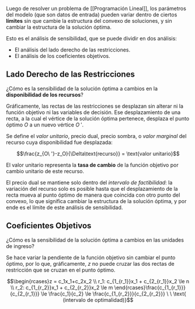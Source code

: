 Luego de resolver un problema de [[Programación Lineal]], los parámetros del modelo (que son datos de entrada) pueden variar dentro de ciertos **límites** sin que cambie la estructura del convexo de soluciones, y sin cambiar la estructura de la solución óptima. 

Esto es el análisis de sensibilidad, que se puede dividir en dos análisis:

- El análisis del lado derecho de las restricciones.
- El análisis de los coeficientes objetivos.

## Lado Derecho de las Restricciones

¿Cómo es la sensibilidad de la solución óptima a cambios en la **disponibilidad de los recursos**?

Gráficamente, las rectas de las restricciones se desplazan sin alterar ni la función objetivo ni las variables de decisión. Ese desplazamiento de una recta, a la cual el vértice de la solución óptima pertenece, desplaza el punto óptimo $O$ a un nuevo vértice $O\ '$.

Se define el *valor unitario*, precio dual, precio sombra, o *valor marginal* del recurso cuya disponibilidad fue desplazada:

$$\frac{z_{O\ '}-z_O}{\Delta\text{recurso}} = \text{valor unitario}$$

El valor unitario representa la **tasa de cambio** de la función objetivo por cambio unitario de este recurso. 

El precio dual se mantiene solo dentro del *intervalo de factibilidad*: la variación del recurso solo es posible hasta que el desplazamiento de la recta mueva al punto óptimo de manera que coincida con otro punto del convexo, lo que significa cambiar la estructura de la solución óptima, y por ende es el límite de este análisis de sensibilidad.

## Coeficientes Objetivos

¿Cómo es la sensibilidad de la solución óptima a cambios en las unidades de ingreso?

Se hace variar la pendiente de la función objetivo sin cambiar el punto óptimo, por lo que, gráficamente, $z$ no puede cruzar las dos rectas de restricción que se cruzan en el punto óptimo.

$$\begin{rcases}z = c_1x_1+c_2x_2 \\
r_1: c_{1_{r_1}}x_1 + c_{2_{r_1}}x_2 \le n \\
r_2: c_{1_{r_2}}x_1 + c_{2_{r_2}}x_2 \le m
\end{rcases}\frac{c_{1_{r_1}}}{c_{2_{r_1}}} \le \frac{c_1}{c_2} \le \frac{c_{1_{r_2}}}{c_{2_{r_2}}} \ \ \text{ (intervalo de optimalidad)}$$
